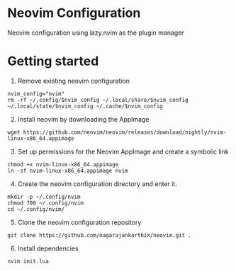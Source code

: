 # Neovim Configuration
Neovim configuration using lazy.nvim as the plugin manager

# Getting started

1. Remove existing neovim configuration
```
nvim_config="nvim"
rm -rf ~/.config/$nvim_config ~/.local/share/$nvim_config ~/.local/state/$nvim_config ~/.cache/$nvim_config
```
2. Install neovim by downloading the AppImage
```
wget https://github.com/neovim/neovim/releases/download/nightly/nvim-linux-x86_64.appimage
```
3. Set up permissions for the Neovim AppImage and create a symbolic link
```
chmod +x nvim-linux-x86_64.appimage
ln -sf nvim-linux-x86_64.appimage nvim
```
4. Create the neovim configuration directory and enter it.
```
mkdir -p ~/.config/nvim
chmod 700 ~/.config/nvim
cd ~/.config/nvim/
```
5. Clone the neovim configuration repository
```
git clone https://github.com/nagarajankarthik/neovim.git .
```
6. Install dependencies
```
nvim init.lua
```

